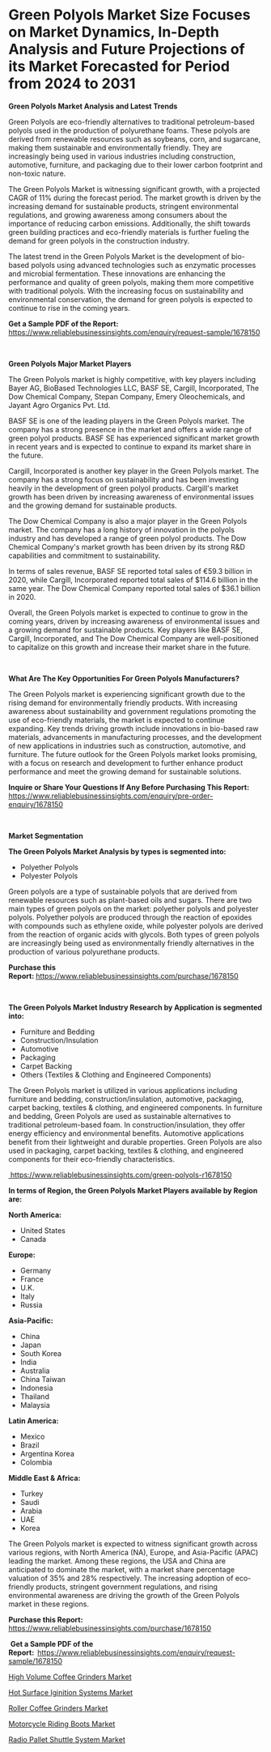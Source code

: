 <p><h1>Green Polyols Market Size Focuses on Market Dynamics, In-Depth Analysis and Future Projections of its Market Forecasted for Period from 2024 to 2031</h1></p><p><strong>Green Polyols Market Analysis and Latest Trends</strong></p>
<p><p>Green Polyols are eco-friendly alternatives to traditional petroleum-based polyols used in the production of polyurethane foams. These polyols are derived from renewable resources such as soybeans, corn, and sugarcane, making them sustainable and environmentally friendly. They are increasingly being used in various industries including construction, automotive, furniture, and packaging due to their lower carbon footprint and non-toxic nature.</p><p>The Green Polyols Market is witnessing significant growth, with a projected CAGR of 11% during the forecast period. The market growth is driven by the increasing demand for sustainable products, stringent environmental regulations, and growing awareness among consumers about the importance of reducing carbon emissions. Additionally, the shift towards green building practices and eco-friendly materials is further fueling the demand for green polyols in the construction industry.</p><p>The latest trend in the Green Polyols Market is the development of bio-based polyols using advanced technologies such as enzymatic processes and microbial fermentation. These innovations are enhancing the performance and quality of green polyols, making them more competitive with traditional polyols. With the increasing focus on sustainability and environmental conservation, the demand for green polyols is expected to continue to rise in the coming years.</p></p>
<p><strong>Get a Sample PDF of the Report:&nbsp;</strong> <a href="https://www.reliablebusinessinsights.com/enquiry/request-sample/1678150">https://www.reliablebusinessinsights.com/enquiry/request-sample/1678150</a></p>
<p>&nbsp;</p>
<p><strong>Green Polyols Major Market Players</strong></p>
<p><p>The Green Polyols market is highly competitive, with key players including Bayer AG, BioBased Technologies LLC, BASF SE, Cargill, Incorporated, The Dow Chemical Company, Stepan Company, Emery Oleochemicals, and Jayant Agro Organics Pvt. Ltd.</p><p>BASF SE is one of the leading players in the Green Polyols market. The company has a strong presence in the market and offers a wide range of green polyol products. BASF SE has experienced significant market growth in recent years and is expected to continue to expand its market share in the future.</p><p>Cargill, Incorporated is another key player in the Green Polyols market. The company has a strong focus on sustainability and has been investing heavily in the development of green polyol products. Cargill's market growth has been driven by increasing awareness of environmental issues and the growing demand for sustainable products.</p><p>The Dow Chemical Company is also a major player in the Green Polyols market. The company has a long history of innovation in the polyols industry and has developed a range of green polyol products. The Dow Chemical Company's market growth has been driven by its strong R&D capabilities and commitment to sustainability.</p><p>In terms of sales revenue, BASF SE reported total sales of €59.3 billion in 2020, while Cargill, Incorporated reported total sales of $114.6 billion in the same year. The Dow Chemical Company reported total sales of $36.1 billion in 2020.</p><p>Overall, the Green Polyols market is expected to continue to grow in the coming years, driven by increasing awareness of environmental issues and a growing demand for sustainable products. Key players like BASF SE, Cargill, Incorporated, and The Dow Chemical Company are well-positioned to capitalize on this growth and increase their market share in the future.</p></p>
<p>&nbsp;</p>
<p><strong>What Are The Key Opportunities For Green Polyols Manufacturers?</strong></p>
<p><p>The Green Polyols market is experiencing significant growth due to the rising demand for environmentally friendly products. With increasing awareness about sustainability and government regulations promoting the use of eco-friendly materials, the market is expected to continue expanding. Key trends driving growth include innovations in bio-based raw materials, advancements in manufacturing processes, and the development of new applications in industries such as construction, automotive, and furniture. The future outlook for the Green Polyols market looks promising, with a focus on research and development to further enhance product performance and meet the growing demand for sustainable solutions.</p></p>
<p><strong>Inquire or Share Your Questions If Any Before Purchasing This Report:</strong> <a href="https://www.reliablebusinessinsights.com/enquiry/pre-order-enquiry/1678150">https://www.reliablebusinessinsights.com/enquiry/pre-order-enquiry/1678150</a></p>
<p>&nbsp;</p>
<p><strong>Market Segmentation</strong></p>
<p><strong>The Green Polyols Market Analysis by types is segmented into:</strong></p>
<p><ul><li>Polyether Polyols</li><li>Polyester Polyols</li></ul></p>
<p><p>Green polyols are a type of sustainable polyols that are derived from renewable resources such as plant-based oils and sugars. There are two main types of green polyols on the market: polyether polyols and polyester polyols. Polyether polyols are produced through the reaction of epoxides with compounds such as ethylene oxide, while polyester polyols are derived from the reaction of organic acids with glycols. Both types of green polyols are increasingly being used as environmentally friendly alternatives in the production of various polyurethane products.</p></p>
<p><strong>Purchase this Report:&nbsp;</strong><a href="https://www.reliablebusinessinsights.com/purchase/1678150">https://www.reliablebusinessinsights.com/purchase/1678150</a></p>
<p>&nbsp;</p>
<p><strong>The Green Polyols Market Industry Research by Application is segmented into:</strong></p>
<p><ul><li>Furniture and Bedding</li><li>Construction/Insulation</li><li>Automotive</li><li>Packaging</li><li>Carpet Backing</li><li>Others (Textiles & Clothing and Engineered Components)</li></ul></p>
<p><p>The Green Polyols market is utilized in various applications including furniture and bedding, construction/insulation, automotive, packaging, carpet backing, textiles & clothing, and engineered components. In furniture and bedding, Green Polyols are used as sustainable alternatives to traditional petroleum-based foam. In construction/insulation, they offer energy efficiency and environmental benefits. Automotive applications benefit from their lightweight and durable properties. Green Polyols are also used in packaging, carpet backing, textiles & clothing, and engineered components for their eco-friendly characteristics.</p></p>
<p><a href="https://www.reliablebusinessinsights.com/green-polyols-r1678150">&nbsp;https://www.reliablebusinessinsights.com/green-polyols-r1678150</a></p>
<p><strong>In terms of Region, the Green Polyols Market Players available by Region are:</strong></p>
<p>
    <p> <strong> North America: </strong>
        <ul>
            <li>United States</li>
            <li>Canada</li>
        </ul>
        </p> 
    <p> <strong> Europe: </strong>
        <ul>
            <li>Germany</li>
            <li>France</li>
            <li>U.K.</li>
            <li>Italy</li>
            <li>Russia</li>
        </ul>
        </p> 
    <p> <strong> Asia-Pacific: </strong>
        <ul>
            <li>China</li>
            <li>Japan</li>
            <li>South Korea</li>
            <li>India</li>
            <li>Australia</li>
            <li>China Taiwan</li>
            <li>Indonesia</li>
            <li>Thailand</li>
            <li>Malaysia</li>
        </ul>
        </p> 
    <p> <strong> Latin America: </strong>
        <ul>
            <li>Mexico</li>
            <li>Brazil</li>
            <li>Argentina Korea</li>
            <li>Colombia</li>
        </ul>
        </p> 
    <p> <strong> Middle East & Africa: </strong>
        <ul>
            <li>Turkey</li>
            <li>Saudi</li>
            <li>Arabia</li>
            <li>UAE</li>
            <li>Korea</li>
        </ul>
    </p>
    </p>
<p><p>The Green Polyols market is expected to witness significant growth across various regions, with North America (NA), Europe, and Asia-Pacific (APAC) leading the market. Among these regions, the USA and China are anticipated to dominate the market, with a market share percentage valuation of 35% and 28% respectively. The increasing adoption of eco-friendly products, stringent government regulations, and rising environmental awareness are driving the growth of the Green Polyols market in these regions.</p></p>
<p><strong>Purchase this Report: </strong><a href="https://www.reliablebusinessinsights.com/purchase/1678150">https://www.reliablebusinessinsights.com/purchase/1678150</a></p>
<p>&nbsp;<strong>Get a Sample PDF of the Report:&nbsp;&nbsp;</strong><a href="https://www.reliablebusinessinsights.com/enquiry/request-sample/1678150">https://www.reliablebusinessinsights.com/enquiry/request-sample/1678150</a></p>
<p><strong></strong></p>
<p><p><a href="https://issuu.com/reportprime-2/docs/high-volume-coffee-grinders-market-size-2030.pptx">High Volume Coffee Grinders Market</a></p><p><a href="https://github.com/shotows/Market-Research-Report-List-3/blob/main/hot-surface-iginition-systems-market.md">Hot Surface Iginition Systems Market</a></p><p><a href="https://issuu.com/reportprime-2/docs/roller-coffee-grinders-market-size-2030.pptx">Roller Coffee Grinders Market</a></p><p><a href="https://www.linkedin.com/pulse/motorcycle-riding-boots-market-global-regional-analysis-9ctcc">Motorcycle Riding Boots Market</a></p><p><a href="https://github.com/beatblasta/Market-Research-Report-List-4/blob/main/radio-pallet-shuttle-system-market.md">Radio Pallet Shuttle System Market</a></p></p>